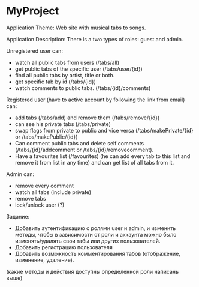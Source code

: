 # MyProject
Application Theme: 
Web site with musical tabs to songs.

Application Description:
There is a two types of roles: guest and admin.

Unregistered user can:
- watch all public tabs from users (/tabs/all)
- get public tabs of the specific user (/tabs/user/{id})
- find all public tabs by artist, title or both.
- get specific tab by id (/tabs/{id})
- watch comments to public tabs. (/tabs/{id}/comments)

Registered user (have to active account by following the link from email) can:
- add tabs (/tabs/add) and remove them (/tabs/remove/{id})
- can see his private tabs (/tabs/private) 
- swap flags from private to public and vice versa (/tabs/makePrivate/{id} or /tabs/makePublic/{id})
- Can comment public tabs and delete self comments (/tabs/{id}/addcomment or /tabs/{id}/removecomment). 
- Have a favourites list (/favourites) (he can add every tab to this list and remove it from list in any time) and can get list of all tabs from it. 

Admin can:
- remove every comment
- watch all tabs (include private)
- remove tabs
- lock/unlock user (?)

Задание:
- Добавить аутентификацию с ролями user и admin, и изменить методы, чтобы в зависимости от роли и аккаунта можно было изменять/удалять свои табы или других пользователей.
- Добавить регистрацию пользователя 
- Добавить возможность комментирования табов (отображение, изменение, удаление). 


(какие методы и действия доступны определенной роли написаны выше)
